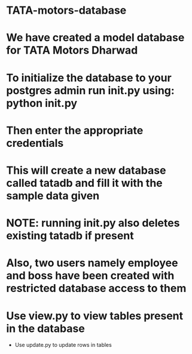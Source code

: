 # TATA-motors-database
# We have created a model database for TATA Motors Dharwad
# To initialize the database to your postgres admin run init.py using: python init.py
# Then enter the appropriate credentials
# This will create a new database called tatadb and fill it with the sample data given
# NOTE: running init.py also deletes existing tatadb if present
# Also, two users namely employee and boss have been created with restricted database access to them
# Use view.py to view tables present in the database
* Use update.py to update rows in tables 
